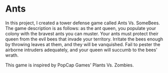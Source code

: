 # Ants
In this project, I created a tower defense game called Ants Vs. SomeBees. The game description is as follows: as the ant queen, you populate your colony with the bravest ants you can muster. Your ants must protect their queen from the evil bees that invade your territory. Irritate the bees enough by throwing leaves at them, and they will be vanquished. Fail to pester the airborne intruders adequately, and your queen will succumb to the bees' wrath. 

This game is inspired by PopCap Games' Plants Vs. Zombies.
